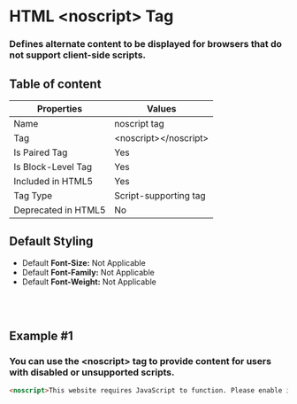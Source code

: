 # HTML &lt;noscript&gt; Tag

### Defines alternate content to be displayed for browsers that do not support client-side scripts.



## Table of content


| Properties            | Values                                                               |
|---------------------|----------------------------------------------------------------------|
| Name                | noscript tag                                                |
| Tag                 | &lt;noscript&gt;&lt;/noscript&gt;                                            |
| Is Paired Tag       | Yes                                                  |
| Is Block-Level Tag  | Yes                                |
| Included in HTML5   | Yes     |
| Tag Type            | Script-supporting tag     |
| Deprecated in HTML5 | No     |


## Default Styling


-	Default **Font-Size:** Not Applicable
-	Default **Font-Family:** Not Applicable
-	Default **Font-Weight:** Not Applicable


<br>
<br>

## Example #1
### You can use the &lt;noscript&gt; tag to provide content for users with disabled or unsupported scripts.
```html
<noscript>This website requires JavaScript to function. Please enable it in your browser settings.</noscript>
``` 
<br>
<br>

